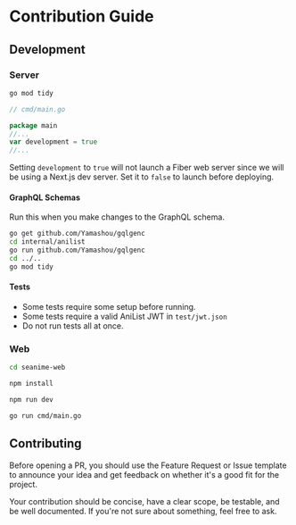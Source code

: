 # Contribution Guide

## Development

### Server

```bash
go mod tidy
```

```go
// cmd/main.go

package main
//...
var development = true
//...
```

Setting `development` to `true` will not launch a Fiber web server since we will be using a Next.js dev server.
Set it to `false` to launch before deploying.

#### GraphQL Schemas

Run this when you make changes to the GraphQL schema.

```bash
go get github.com/Yamashou/gqlgenc
cd internal/anilist
go run github.com/Yamashou/gqlgenc
cd ../..
go mod tidy
```

#### Tests

- Some tests require some setup before running.
- Some tests require a valid AniList JWT in `test/jwt.json`
- Do not run tests all at once.


### Web

```bash
cd seanime-web
```

```bash
npm install
```

```bash
npm run dev
```

```bash
go run cmd/main.go
```

## Contributing

Before opening a PR, you should use the Feature Request or Issue template to announce your idea and get feedback on
whether it's a good fit for the project.

Your contribution should be concise, have a clear scope, be testable, and be well documented. If you're not sure about
something, feel free to ask.

